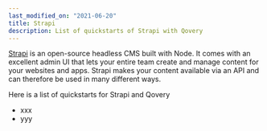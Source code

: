 ```yaml
---
last_modified_on: "2021-06-20"
title: Strapi
description: List of quickstarts of Strapi with Qovery
---
```

[Strapi](https://strapi.io) is an open-source headless CMS built with Node. It comes with an excellent admin UI that lets your entire team create and manage content for your websites and apps. Strapi makes your content available via an API and can therefore be used in many different ways.

Here is a list of quickstarts for Strapi and Qovery

* xxx
* yyy



